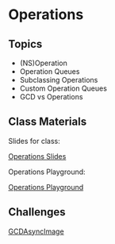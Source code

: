 # Operations

## Topics

- (NS)Operation
- Operation Queues
- Subclassing Operations
- Custom Operation Queues
- GCD vs Operations

## Class Materials

Slides for class:

[Operations Slides](assets/operations.key)

Operations Playground:

[Operations Playground](assets/operations.playground)


## Challenges

[GCDAsyncImage](https://github.com/Product-College-Labs/GCDAsyncImage)
